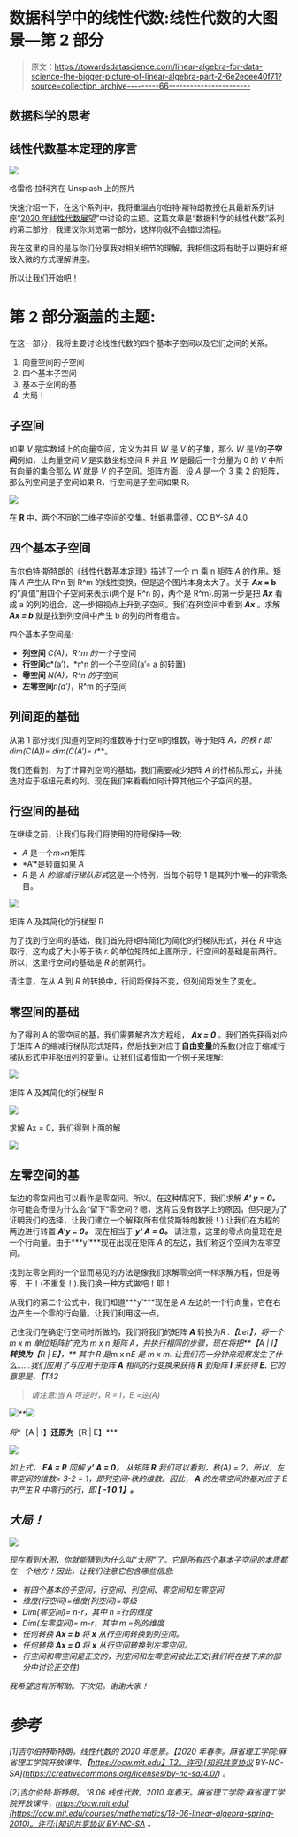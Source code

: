 # 数据科学中的线性代数:线性代数的大图景—第 2 部分

> 原文：<https://towardsdatascience.com/linear-algebra-for-data-science-the-bigger-picture-of-linear-algebra-part-2-6e2ecee40f71?source=collection_archive---------66----------------------->

## 数据科学的思考

## 线性代数基本定理的序言

![](img/73084fd2f3ab34d3d0a01ed0ad15d302.png)

格雷格·拉科齐在 Unsplash 上的照片

快速介绍一下，在这个系列中，我将重温吉尔伯特·斯特朗教授在其最新系列讲座“[2020 年线性代数展望](https://ocw.mit.edu/resources/res-18-010-a-2020-vision-of-linear-algebra-spring-2020/)”中讨论的主题。这篇文章是“数据科学的线性代数”系列的第二部分，我建议你浏览第一部分，这样你就不会错过流程。

我在这里的目的是与你们分享我对相关细节的理解，我相信这将有助于以更好和细致入微的方式理解讲座。

所以让我们开始吧！

# 第 2 部分涵盖的主题:

在这一部分，我将主要讨论线性代数的四个基本子空间以及它们之间的关系。

1.  向量空间的子空间
2.  四个基本子空间
3.  基本子空间的基
4.  大局！

## 子空间

如果 *V* 是实数域上的向量空间，定义为并且 *W* 是 *V* 的子集，那么 *W* 是*V*的**子空间**例如，让向量空间 *V* 是实数坐标空间 R 并且 *W* 是最后一个分量为 0 的 *V* 中所有向量的集合那么 *W* 就是 *V* 的子空间。矩阵方面，设 *A* 是一个 3 乘 2 的矩阵，那么列空间是子空间如果 R，行空间是子空间如果 R。

![](img/b3918b1df49692a9c89334aa57c7529e.png)

在 **R** 中，两个不同的二维子空间的交集。牡蛎弗雷德，CC BY-SA 4.0

## 四个基本子空间

吉尔伯特·斯特朗的《线性代数基本定理》描述了一个 m 乘 n 矩阵 *A* 的作用。矩阵 *A* 产生从 R^n 到 R^m 的线性变换，但是这个图片本身太大了。关于 ***Ax* = b** 的“真值”用四个子空间来表示(两个是 R^n 的，两个是 R^m).的第一步是把 ***Ax*** 看成 a 的列的组合，这一步把视点上升到子空间。我们在列空间中看到 ***Ax*** 。求解 ***Ax = b*** 就是找到列空间中产生 b 的列的所有组合。

四个基本子空间是:

*   **列空间** *C(A)，R^m 的一个*子空间
*   **行空间**c*(a’)，*r^n 的一个子空间(a’= a 的转置)
*   **零空间** *N(A)，R^n 的*子空间
*   **左零空间***n(a’)*，R^m 的子空间

## 列间距的基础

从第 1 部分我们知道列空间的维数等于行空间的维数，等于矩阵 *A，*的秩 *r* 即***dim(C(A))= dim(C(A’)= r***。

我们还看到，为了计算列空间的基础，我们需要减少矩阵 *A* 的行梯队形式，并挑选对应于枢纽元素的列。现在我们来看看如何计算其他三个子空间的基。

## 行空间的基础

在继续之前，让我们与我们将使用的符号保持一致:

*   *A* 是一个*m×n*矩阵
*   *A’*是转置如果 *A*
*   *R* 是 *A 的缩减行梯队形式*这是一个特例，当每个前导 1 是其列中唯一的非零条目。

![](img/2b2894ae89e1f2eb9e2af31a30b57880.png)

矩阵 A 及其简化的行梯型 R

为了找到行空间的基础，我们首先将矩阵简化为简化的行梯队形式，并在 *R* 中选取行，这构成了大小等于秩 *r.* 的单位矩阵如上图所示，行空间的基础是前两行。所以，这里行空间的基础是 *R* 的前两行。

请注意，在从 *A* 到 *R* 的转换中，行间距保持不变，但列间距发生了变化。

## 零空间的基础

为了得到 A 的零空间的基，我们需要解齐次方程组， ***Ax = 0*** 。我们首先获得对应于矩阵 A 的缩减行梯队形式矩阵，然后找到对应于**自由变量**的系数(对应于缩减行梯队形式中非枢纽列的变量)。让我们试着借助一个例子来理解:

![](img/915c8cc190d709cf80c86c0f4d4c3a2a.png)

矩阵 A 及其简化的行梯型 R

![](img/82cb0da1a2d6e1d6e9ed2a40e01a1126.png)

求解 Ax = 0，我们得到上面的解

![](img/6fb5daa7dd3209b4e1911d01986cf656.png)

## 左零空间的基

左边的零空间也可以看作是零空间。所以，在这种情况下，我们求解 ***A' y = 0。*** 你可能会奇怪为什么会“留下”零空间？嗯，这背后没有数学上的原因，但只是为了证明我们的选择，让我们建立一个解释(所有信贷斯特朗教授！).让我们在方程的两边进行转置 ***A'y = 0。*** 现在相当于 ***y' A = 0。*** 请注意，这里的零点向量现在是一个行向量。由于***y’***现在出现在矩阵 *A* 的左边，我们称这个空间为左零空间。

找到左零空间的一个显而易见的方法是像我们求解零空间一样求解方程，但是等等，干！(不重复！).我们换一种方式做吧！耶！

从我们的第二个公式中，我们知道***y’***现在是 *A* 左边的一个行向量，它在右边产生一个零的行向量。让我们利用这一点。

记住我们在确定行空间时所做的，我们将我们的矩阵 ***A*** 转换为*R .【Let】，将一个 *m x m* 单位矩阵扩充为 *m x n* 矩阵 A，并执行相同的步骤，现在将把**【A | I】**转换为**【R | E】，** 其中 R 是*m x n*E 是 *m x m.* 让我们花一分钟来观察发生了什么……我们应用了与应用于矩阵 ***A*** 相同的行变换来获得 ***R*** 到矩阵 ***I*** 来获得 ***E.*** 它的意思是，【T42*

> *请注意:当 A 可逆时，R = I，E =逆(A)*

*![](img/1efcbe76187cf375a7c9c52749c98842.png)**![](img/66e2e78fe44a61d5920a3efaa3e626fa.png)*

*将**【A | I】**还原为**【R | E】***

*![](img/46ae5da4daaf3d3dff3fb6c7cdc21f1f.png)*

*如上式， ***EA = R*** 同解 ***y' A = 0，*** 从矩阵 ***R*** 我们可以看到，秩(A) = 2。所以，左零空间的维数= 3-2 = 1，即列空间-秩的维数。因此， ***A*** 的左零空间的基对应于 E 中产生 R 中零行的行，即 **[ -1 0 1】。***

## *大局！*

*![](img/53d2cc5e66f83198f1d39d4cd9f6fb38.png)*

*现在看到大图，你就能猜到为什么叫“大图”了。它是所有四个基本子空间的本质都在一个地方！因此，让我们注意它包含哪些信息:*

*   *有四个基本的子空间，行空间、列空间、零空间和左零空间*
*   *维度(行空间)=维度(列空间)=等级*
*   *Dim(零空间)= n-r，其中 n =行的维度*
*   *Dim(左零空间)= m-r，其中 m =列的维度*
*   *任何转换 **Ax = b** 将 **x** 从行空间转换到列空间。*
*   *任何转换 **Ax = 0** 将 **x** 从行空间转换到左零空间。*
*   *行空间和零空间是正交的，列空间和左零空间彼此正交(我们将在接下来的部分中讨论正交性)*

*我希望这有所帮助。下次见。谢谢大家！*

# *参考*

*[1]吉尔伯特斯特朗。线性代数的 2020 年愿景。【2020 年春季。麻省理工学院:麻省理工学院开放课件，【https://ocw.mit.edu】T2。许可:[知识共享协议 BY-NC-SA](https://creativecommons.org/licenses/by-nc-sa/4.0/) 。*

*[2]吉尔伯特·斯特朗。 *18.06 线性代数。2010 年春天。麻省理工学院:麻省理工学院开放课件，[https://ocw.mit.edu](https://ocw.mit.edu/courses/mathematics/18-06-linear-algebra-spring-2010)。许可:[知识共享协议 BY-NC-SA](https://creativecommons.org/licenses/by-nc-sa/4.0/) 。**